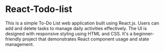 # React-Todo-list
This is a simple To-Do List web application built using React.js. Users can add and delete tasks to manage daily activities effectively. The UI is designed with responsive styling using HTML and CSS. It's a beginner-friendly project that demonstrates React component usage and state management.
